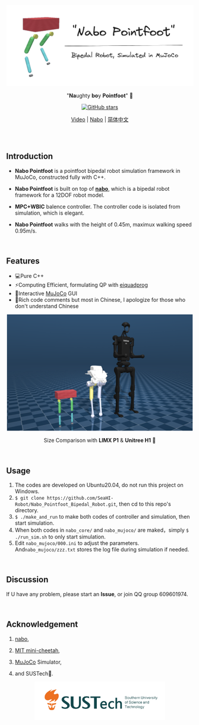 <br>

<p align='center'><img src="./assets.README/nabopointfoot.png" alt="nabo_pointfoot"  width="550"/>
</a>
</p>

<p align="center">
"<b>Na</b>ughty <b>bo</b>y <b>Pointfoot</b>" 🤖
</p>

<p align="center">
    <a href="https://github.com/SeaHI-Robot/Nabo_Pointfoot_Bipedal_Robot" target="__blank"><img alt="GitHub stars" src="https://img.shields.io/github/stars/SeaHI-Robot/Nabo_Pointfoot_Bipedal_Robot?style=social"></a>
</p>

<p align="center">
  <a href="http://www.bilibili.com/">Video</a> | <a href="https://github.com/tryingfly/nabo">Nabo</a> | <a href="https://github.com/SeaHI-Robot/Nabo_Pointfoot_Bipedal_Robot/blob/nabo_pointfoot_opensourced/README_zh.md">简体中文</a> 
</p>
<br>

<br>

## Introduction

- **Nabo Pointfoot** is a pointfoot bipedal robot simulation framework in MuJoCo, constructed fully with C++. 

- **Nabo Pointfoot** is built on top of [**nabo**](https://github.com/tryingfly/nabo),  which is a bipedal robot framework for a 12DOF robot model.

- **MPC+WBIC** balence controller. The controller code is isolated from simulation, which is elegant.
- **Nabo Pointfoot** walks with the height of 0.45m, maximux walking speed 0.95m/s.

<br>

## Features

- 💻Pure C++
- ⚡️Computing Efficient, formulating QP with [eiquadprog](https://github.com/stack-of-tasks/eiquadprog)
- 🤹Interactive [MuJoCo](https://github.com/google-deepmind/mujoco) GUI
- 📝Rich code comments but most in Chinese, I apologize for those who don't understand Chinese


<p align='center'><img src="./assets.README/model_comparison.png" alt="nabo_pointfoot"  width="500"/>
</a>
</p>

<p align="center">
Size Comparison with <b>LIMX P1</b> & <b>Unitree H1</b> 🤖
</p>

<br>

## Usage

1. The codes are developed on Ubuntu20.04, do not run this project on Windows.
2. `$ git clone https://github.com/SeaHI-Robot/Nabo_Pointfoot_Bipedal_Robot.git`, then cd to this repo's directory.
3. `$ ./make_and_run` to make both codes of controller and simulation, then start simulation. 
4. When both codes in `nabo_core/` and `nabo_mujoco/` are maked，simply `$ ./run_sim.sh` to only start simulation.
5.  Edit `nabo_mujoco/000.ini` to adjust the parameters. And`nabo_mujoco/zzz.txt` stores the log file during simulation if needed. 

<br>

## Discussion

If U have any problem, please start an **Issue**, or join QQ group 609601974. 

<br>

## Acknowledgement

1. [nabo](https://github.com/tryingfly/nabo),
2. [MIT mini-cheetah](https://arxiv.org/abs/1909.06586),
3.  [MuJoCo](https://mujoco.org/) Simulator, 

4. and SUSTech🌈.

<p align='center'><img src="./assets.README/SUSTech-en.png" alt="SUSTech"  width="350"/>
</a>
</p>
